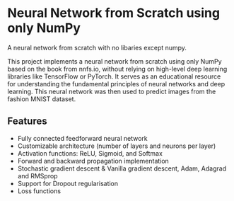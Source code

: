 # Neural Network from Scratch using only NumPy
A neural network from scratch with no libaries except numpy. 

This project implements a neural network from scratch using only NumPy based on the book from nnfs.io, without relying on high-level deep learning libraries like TensorFlow or PyTorch. It serves as an educational resource for understanding the fundamental principles of neural networks and deep learning. This neural network was then used to predict images from the fashion MNIST dataset.

## Features
- Fully connected feedforward neural network
- Customizable architecture (number of layers and neurons per layer)
- Activation functions: ReLU, Sigmoid, and Softmax
- Forward and backward propagation implementation
- Stochastic gradient descent & Vanilla gradient descent, Adam, Adagrad and RMSprop
- Support for Dropout regularisation
- Loss functions
